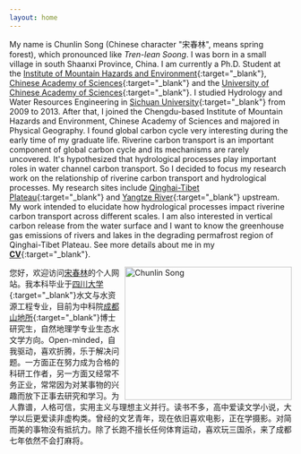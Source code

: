 ```yaml
---
layout: home
---
```



My name is Chunlin Song (Chinese character "宋春林", means spring forest), which pronounced like *Tren-lean Soong*. I was born in a small village in south Shaanxi  Province, China. I am currently a Ph.D. Student at the [Institute of Mountain Hazards and Environment](http://english.imde.cas.cn/){:target="_blank"}, [Chinese Academy of Sciences](http://english.cas.cn/){:target="_blank"} and the [University of Chinese Academy of Sciences](http://english.ucas.ac.cn/){:target="_blank"}. I studied Hydrology and Water Resources Engineering in [Sichuan University](http://www.scu.edu.cn/en/){:target="_blank"} from 2009 to 2013. After that, I joined the Chengdu-based Institute of Mountain Hazards and Environment, Chinese Academy of Sciences and majored in Physical Geography. I found global carbon cycle very interesting during the early time of my graduate life. Riverine carbon transport  is an important component of global carbon cycle and its mechanisms are rarely uncovered. It's hypothesized that hydrological processes play important roles in water channel carbon transport. So I decided to focus my research work on the relationship of riverine carbon transport and hydrological processes. My research sites include [Qinghai-Tibet Plateau](https://en.wikipedia.org/wiki/Tibetan_Plateau){:target="_blank"} and [Yangtze River](https://en.wikipedia.org/wiki/Yangtze){:target="_blank"} upstream. My work intended to elucidate how hydrological processes impact riverine carbon transport across different scales. I am also interested in vertical carbon release from the water surface and I want to know the greenhouse gas emissions of rivers and lakes in the degrading permafrost region of Qinghai-Tibet Plateau. See more details about me in my [**CV**](http://songchunlin.net/files/others/songchunlin_cv.pdf){:target="_blank"}.

<img src="http://songchunlin.net/files/images/scl2016.jpg" title="Chunlin Song" align="right"  width="298" height="238.5" />您好，欢迎访问[宋春林](http://songchunlin.net "Chunlin Song")的个人网站。我本科毕业于[四川大学](http://www.scu.edu.cn/){:target="_blank"}水文与水资源工程专业，目前为中科院[成都山地所](http://www.imde.ac.cn/){:target="_blank"}博士研究生，自然地理学专业生态水文学方向。Open-minded，自我驱动，喜欢折腾，乐于解决问题。一方面正在努力成为合格的科研工作者，另一方面又经常不务正业，常常因为对某事物的兴趣而放下正事去研究和学习。为人靠谱，人格可信，实用主义与理想主义并行。读书不多，高中爱读文学小说，大学以后更爱读非虚构类。曾经的文艺青年，现在依旧喜欢电影，正在学摄影。对简而美的事物没有抵抗力。除了长跑不擅长任何体育运动，喜欢玩三国杀，来了成都七年依然不会打麻将。
